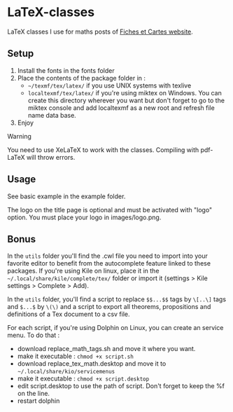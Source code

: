 # LaTeX-classes
LaTeX classes I use for maths posts of [Fiches et Cartes website](https://fiches-et-cartes.fr).

## Setup

1. Install the fonts in the fonts folder
2. Place the contents of the package folder in :
    - `~/texmf/tex/latex/` if you use UNIX systems with texlive
    - `localtexmf/tex/latex/` if you're using miktex on Windows. You can create this directory wherever you want but don't forget to go to the miktex console and add localtexmf as a new root and refresh file name data base.
3. Enjoy

> [!WARNING]  
> You need to use XeLaTeX to work with the classes. Compiling with pdf-LaTeX will throw errors.

## Usage

See basic example in the example folder.

The logo on the title page is optional and must be activated with "logo" option. You must place your logo in images/logo.png. 

## Bonus

In the `utils` folder you'll find the .cwl file you need to import into your favorite editor to benefit from the autocomplete feature linked to these packages. If you're using Kile on linux, place it in the `~/.local/share/kile/complete/tex/` folder or import it (settings > Kile settings > Complete > Add).

In the `utils` folder, you'll find a script to replace `$$...$$` tags by `\[..\]` tags and `$...$` by `\(\)` and a script to export all theorems, propositions and definitions of a Tex document to a csv file. 

For each script, if you're using Dolphin on Linux, you can create an service menu. To do that :
 - download replace_math_tags.sh and move it where you want.
 - make it executable : `chmod +x script.sh`
 - download replace_tex_math.desktop and move it to `~/.local/share/kio/servicemenus`
 - make it executable : `chmod +x script.desktop`
 - edit script.desktop to use the path of script. Don't forget to keep the %f on the line.
 - restart dolphin
